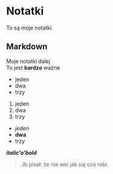 # Notatki 
To są moje notatki
## Markdown 
Moje notatki dalej  
To jest **bardzo** ważne
+ jeden  
+ dwa
+ trzy

1. jeden
2. dwa
3. trzy

+ *jeden* 
+ **dwa**
+ trzy

__*italic'o'bold*__

> Jb pisał: że nie wie jak się coś robi  



